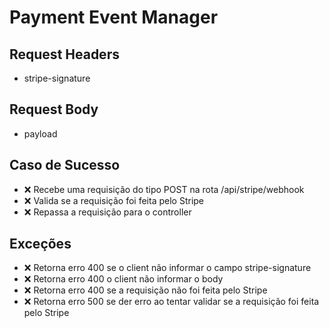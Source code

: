 # Payment Event Manager

## Request Headers
* stripe-signature

## Request Body
* payload

## Caso de Sucesso

- ❌ Recebe uma requisição do tipo POST na rota /api/stripe/webhook
- ❌ Valida se a requisição foi feita pelo Stripe
- ❌ Repassa a requisição para o controller


## Exceções

- ❌ Retorna erro 400 se o client não informar o campo stripe-signature
- ❌ Retorna erro 400 o client não informar o body
- ❌ Retorna erro 400 se a requisição não foi feita pelo Stripe
- ❌ Retorna erro 500 se der erro ao tentar validar se a requisição foi feita pelo Stripe